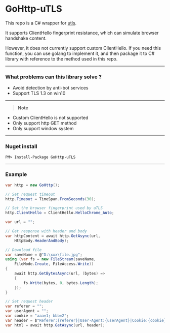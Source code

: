 # GoHttp-uTLS  

This repo is a C# wrapper for [utls](https://github.com/refraction-networking/utls).  

It supports ClientHello fingerprint resistance, which can simulate browser handshake content.  

However, it does not currently support custom ClientHello. If you need this function, you can use golang to implement it, and then package it to C# library with reference to the method used in this repo.  

---  

### What problems can this library solve ?  

* Avoid detection by anti-bot services  
* Support TLS 1.3 on win10  

---  

> **Note**  

* Custom ClientHello is not supported  
* Only support http GET method  
* Only support window system  

---  

### Nuget install  

```
PM> Install-Package GoHttp-uTLS
```  

---  

### Example  

```C#
var http = new GoHttp();

// Set request timeout 
http.Timeout = TimeSpan.FromSeconds(30);

// Set the browser fingerprint used by uTLS
http.ClientHello = ClientHello.HelloChrome_Auto;

var url = "";

// Get response with header and body
var httpContent = await http.GetAsync(url,
    HttpBody.HeaderAndBody);

// Download file
var saveName = @"D:\xxx\file.jpg";
using (var fs = new FileStream(saveName, 
    FileMode.Create, FileAccess.Write))
{
    await http.GetBytesAsync(url, (bytes) =>
    {
        fs.Write(bytes, 0, bytes.Length);
    });
}

// Set request header
var referer = "";
var userAgent = "";
var cookie = "aaa=1; bbb=2";
var header = $"Referer:{referer}|User-Agent:{userAgent}|Cookie:{cookie}";
var html = await http.GetAsync(url, header);
```
